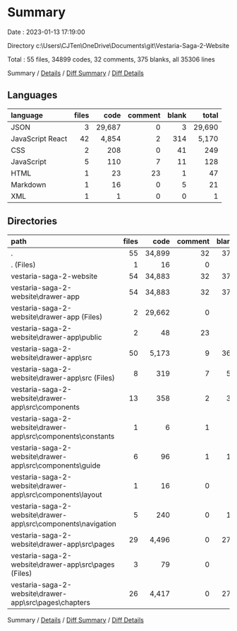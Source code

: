 # Summary

Date : 2023-01-13 17:19:00

Directory c:\\Users\\CJTen\\OneDrive\\Documents\\git\\Vestaria-Saga-2-Website

Total : 55 files,  34899 codes, 32 comments, 375 blanks, all 35306 lines

Summary / [Details](details.md) / [Diff Summary](diff.md) / [Diff Details](diff-details.md)

## Languages
| language | files | code | comment | blank | total |
| :--- | ---: | ---: | ---: | ---: | ---: |
| JSON | 3 | 29,687 | 0 | 3 | 29,690 |
| JavaScript React | 42 | 4,854 | 2 | 314 | 5,170 |
| CSS | 2 | 208 | 0 | 41 | 249 |
| JavaScript | 5 | 110 | 7 | 11 | 128 |
| HTML | 1 | 23 | 23 | 1 | 47 |
| Markdown | 1 | 16 | 0 | 5 | 21 |
| XML | 1 | 1 | 0 | 0 | 1 |

## Directories
| path | files | code | comment | blank | total |
| :--- | ---: | ---: | ---: | ---: | ---: |
| . | 55 | 34,899 | 32 | 375 | 35,306 |
| . (Files) | 1 | 16 | 0 | 5 | 21 |
| vestaria-saga-2-website | 54 | 34,883 | 32 | 370 | 35,285 |
| vestaria-saga-2-website\\drawer-app | 54 | 34,883 | 32 | 370 | 35,285 |
| vestaria-saga-2-website\\drawer-app (Files) | 2 | 29,662 | 0 | 2 | 29,664 |
| vestaria-saga-2-website\\drawer-app\\public | 2 | 48 | 23 | 2 | 73 |
| vestaria-saga-2-website\\drawer-app\\src | 50 | 5,173 | 9 | 366 | 5,548 |
| vestaria-saga-2-website\\drawer-app\\src (Files) | 8 | 319 | 7 | 52 | 378 |
| vestaria-saga-2-website\\drawer-app\\src\\components | 13 | 358 | 2 | 36 | 396 |
| vestaria-saga-2-website\\drawer-app\\src\\components\\constants | 1 | 6 | 1 | 1 | 8 |
| vestaria-saga-2-website\\drawer-app\\src\\components\\guide | 6 | 96 | 1 | 12 | 109 |
| vestaria-saga-2-website\\drawer-app\\src\\components\\layout | 1 | 16 | 0 | 4 | 20 |
| vestaria-saga-2-website\\drawer-app\\src\\components\\navigation | 5 | 240 | 0 | 19 | 259 |
| vestaria-saga-2-website\\drawer-app\\src\\pages | 29 | 4,496 | 0 | 278 | 4,774 |
| vestaria-saga-2-website\\drawer-app\\src\\pages (Files) | 3 | 79 | 0 | 7 | 86 |
| vestaria-saga-2-website\\drawer-app\\src\\pages\\chapters | 26 | 4,417 | 0 | 271 | 4,688 |

Summary / [Details](details.md) / [Diff Summary](diff.md) / [Diff Details](diff-details.md)